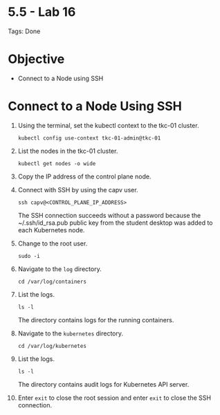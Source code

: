 # 5.5 - Lab 16

Tags: Done

# Objective

- Connect to a Node using SSH

# Connect to a Node Using SSH

1. Using the terminal, set the kubectl context to the tkc-01 cluster.

    `kubectl config use-context tkc-01-admin@tkc-01`

2. List the nodes in the tkc-01 cluster.

    `kubectl get nodes -o wide`

3. Copy the IP address of the control plane node.
4. Connect with SSH by using the capv user.

    `ssh capv@<CONTROL_PLANE_IP_ADDRESS>`

    The SSH connection succeeds without a password because the ~/.ssh/id_rsa.pub public key from the student desktop was added to each Kubernetes node.

5. Change to the root user.

    `sudo -i`

6. Navigate to the `log` directory.

    `cd /var/log/containers`

7. List the logs.

    `ls -l`

    The directory contains logs for the running containers.

8. Navigate to the `kubernetes` directory.

    `cd /var/log/kubernetes`

9. List the logs.

    `ls -l`

    The directory contains audit logs for Kubernetes API server.

10. Enter `exit` to close the root session and enter `exit` to close the SSH connection.
